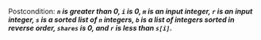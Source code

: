 Postcondition: ***`n` is greater than 0, `i` is 0, `m` is an input integer, `r` is an input integer, `s` is a sorted list of `n` integers, `b` is a list of integers sorted in reverse order, `shares` is 0, and `r` is less than `s[i]`.***